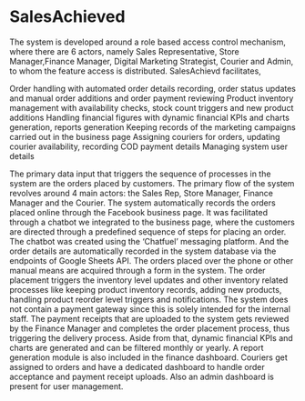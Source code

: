 # SalesAchieved

The system is developed around a role based access control mechanism, where there are 6 actors, namely Sales Representative, Store Manager,Finance Manager, Digital Marketing Strategist, Courier and Admin, to whom the feature access is distributed. SalesAchievd facilitates,

Order handling with automated order details recording, 
order status updates and manual order additions and order payment reviewing
Product inventory management with availability checks, stock count triggers and new product additions
Handling financial figures with dynamic financial KPIs and charts generation, reports generation
Keeping records of the marketing campaigns carried out in the business page
Assigning couriers for orders, updating courier availability, recording COD payment details 
Managing system user details

The primary data input that triggers the sequence of processes in the system are the orders placed by customers. The primary flow of the system revolves around 4 main actors: the Sales Rep, Store Manager, Finance Manager and the Courier. The system automatically records the orders placed online through the Facebook business page. It was facilitated through a chatbot we integrated to the business page, where the customers are directed through a predefined sequence of steps for placing an order. The chatbot was created using the ‘Chatfuel’ messaging platform. And the order details are automatically recorded in the system database via the endpoints of Google Sheets API. The orders placed over the phone or other manual means are acquired through a form in the system. The order placement triggers the inventory level updates and other inventory related processes like keeping product inventory records, adding new products, handling product reorder level triggers and notifications. The system does not contain a payment gateway since this is solely intended for the internal staff. The payment receipts that are uploaded to the system gets reviewed by the Finance Manager and completes the order placement process, thus triggering the delivery process. Aside from that, dynamic financial KPIs and charts are generated and can be filtered monthly or yearly. A report generation module is also included in the finance dashboard. Couriers get assigned to orders and have a dedicated dashboard to handle order acceptance and payment receipt uploads. Also an admin dashboard is present for user management.
 
